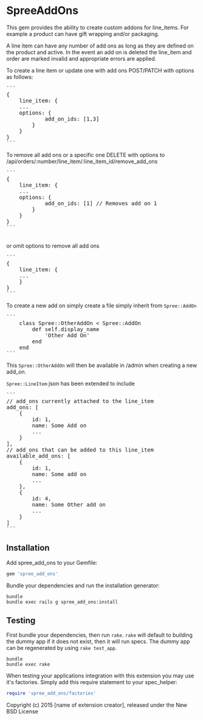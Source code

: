 SpreeAddOns
===========

This gem provides the ability to create custom addons for line_items. For example a product can have gift wrapping and/or packaging.

A line item can have any number of add ons as long as they are defined on the product and active. In the event an add on is deleted the line_item and order are marked invalid
 and appropriate errors are applied.

To create a line item or update one with add ons POST/PATCH with options as follows:
<pre>
```
{
    line_item: {
    ...
    options: {
            add_on_ids: [1,3]
        }
    }
}
```
</pre>
To remove all add ons or a specific one DELETE with options to /api/orders/:number/line_item/:line_item_id/remove_add_ons
<pre>
```
{
    line_item: {
    ...
    options: {
            add_on_ids: [1] // Removes add on 1
        }
    }
}
```
</pre>
<br>or omit options to remove all add ons<br>
<pre>
```
{
    line_item: {
    ...
    }
}
```
</pre>
To create a new add on simply create a file simply inherit from ```Spree::AddOn```
<pre>
```
    class Spree::OtherAddOn < Spree::AddOn
        def self.display_name
            'Other Add On'
        end
    end
```
</pre>

This ```Spree::OtherAddOn``` will then be available in /admin when creating a new add_on.

```Spree::LineItem``` json has been extended to include
<pre>
```
// add_ons currently attached to the line_item
add_ons: [
    {
        id: 1,
        name: Some Add on
        ...
    }
],
// add_ons that can be added to this line_item
available_add_ons: [
    {
        id: 1,
        name: Some add on
        ...
    },
    {
        id: 4,
        name: Some Other add on
        ...
    }
]
```
</pre>

Installation
------------

Add spree_add_ons to your Gemfile:

```ruby
gem 'spree_add_ons'
```

Bundle your dependencies and run the installation generator:

```shell
bundle
bundle exec rails g spree_add_ons:install
```

Testing
-------

First bundle your dependencies, then run `rake`. `rake` will default to building the dummy app if it does not exist, then it will run specs. The dummy app can be regenerated by using `rake test_app`.

```shell
bundle
bundle exec rake
```

When testing your applications integration with this extension you may use it's factories.
Simply add this require statement to your spec_helper:

```ruby
require 'spree_add_ons/factories'
```

Copyright (c) 2015 [name of extension creator], released under the New BSD License
